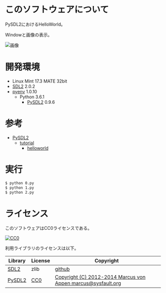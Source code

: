 ﻿# このソフトウェアについて

PySDL2におけるHelloWorld。

Windowと画像の表示。

![画像](https://cdn-ak.f.st-hatena.com/images/fotolife/y/ytyaru/20171103/20171103135918.png)

# 開発環境

* Linux Mint 17.3 MATE 32bit
* [SDL2](http://ytyaru.hatenablog.com/entry/2018/12/09/000000) 2.0.2
* [pyenv](https://github.com/pylangstudy/201705/blob/master/27/Python%E5%AD%A6%E7%BF%92%E7%92%B0%E5%A2%83%E3%82%92%E7%94%A8%E6%84%8F%E3%81%99%E3%82%8B.md) 1.0.10
    * Python 3.6.1
        * [PySDL2](http://ytyaru.hatenablog.com/entry/2018/12/10/000000) 0.9.6
        
# 参考

* [PySDL2](https://pysdl2.readthedocs.io/en/rel_0_9_6/)
    * [tutorial](https://pysdl2.readthedocs.io/en/rel_0_9_6/tutorial/index.html)
        * [helloworld](https://pysdl2.readthedocs.io/en/rel_0_9_6/tutorial/helloworld.html)

# 実行

```sh
$ python 0.py
$ python 1.py
$ python 2.py
```

# ライセンス

このソフトウェアはCC0ライセンスである。

[![CC0](http://i.creativecommons.org/p/zero/1.0/88x31.png "CC0")](http://creativecommons.org/publicdomain/zero/1.0/deed.ja)

利用ライブラリのライセンスは以下。

Library|License|Copyright
-------|-------|---------
[SDL2](https://www.libsdl.org/license.php)|zlib|[github](https://github.com/letoram/SDL2/blob/master/debian/copyright)
[PySDL2](https://pysdl2.readthedocs.io/en/rel_0_9_6/)|[CC0](http://pysdl2.readthedocs.io/en/rel_0_9_4/copying.html)|[Copyright (C) 2012-2014 Marcus von Appen  marcus@sysfault.org](http://pysdl2.readthedocs.io/en/rel_0_9_4/copying.html)

